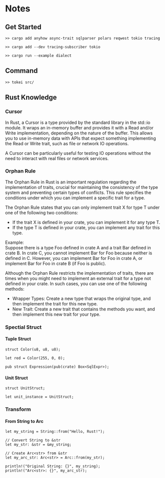 # Notes
## Get Started
```
>> cargo add anyhow async-trait sqlparser polars reqwest tokio tracing

>> cargo add --dev tracing-subscriber tokio
```

```
>> cargo run --example dialect
```

## Command
```
>> tokei src/
```

## Rust Knowledge
### Cursor
In Rust, a Cursor is a type provided by the standard library in the std::io module. It wraps an in-memory buffer and provides it with a Read and/or Write implementation, depending on the nature of the buffer. This allows you to use in-memory data with APIs that expect something implementing the Read or Write trait, such as file or network IO operations.

A Cursor can be particularly useful for testing IO operations without the need to interact with real files or network services.

### Orphan Rule
The Orphan Rule in Rust is an important regulation regarding the implementation of traits, crucial for maintaining the consistency of the type system and preventing certain types of conflicts. This rule specifies the conditions under which you can implement a specific trait for a type.

The Orphan Rule states that you can only implement trait X for type T under one of the following two conditions:
- If the trait X is defined in your crate, you can implement it for any type T.
- If the type T is defined in your crate, you can implement any trait for this type.

Example:  
Suppose there is a type Foo defined in crate A and a trait Bar defined in crate B. In crate C, you cannot implement Bar for Foo because neither is defined in C. However, you can implement Bar for Foo in crate A, or implement Bar for Foo in crate B (if Foo is public).

Although the Orphan Rule restricts the implementation of traits, there are times when you might need to implement an external trait for a type not defined in your crate. In such cases, you can use one of the following methods:
- Wrapper Types: Create a new type that wraps the original type, and then implement the trait for this new type.
- New Trait: Create a new trait that contains the methods you want, and then implement this new trait for your type.

### Spectial Struct
#### Tuple Struct
```
struct Color(u8, u8, u8);

let red = Color(255, 0, 0);
```

```
pub struct Expression(pub(crate) Box<SqlExpr>);
```


#### Unit Struct
```
struct UnitStruct;

let unit_instance = UnitStruct;
```

### Transform
#### From String to Arc<str>
```
let my_string = String::from("Hello, Rust!");

// Convert String to &str
let my_str: &str = &my_string;

// Create Arc<str> from &str
let my_arc_str: Arc<str> = Arc::from(my_str);

println!("Original String: {}", my_string);
println!("Arc<str>: {}", my_arc_str);
```
